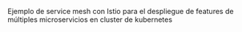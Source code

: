 Ejemplo de service mesh con Istio para el despliegue de features de múltiples microservicios en cluster de kubernetes